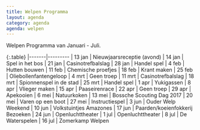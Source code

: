 ```yaml
---
title: Welpen Programma
layout: agenda
category: agenda
agenda: welpen
---
```


Welpen Programma van Januari - Juli.

{:.table}
|-------|---------
| 13 jan | Nieuwjaarsreceptie (avond)
| 14 jan | Spel in het bos
| 21 jan | Casinotrefbalslag
| 28 jan | Handel spel
| 4 feb | Hutten bouwen
| 11 feb | Chemische proefjes
| 18 feb | Krant maken
| 25 feb | Oliebollenfantengeloop
| 4 mrt | Geen troep
| 11 mrt | Casinotrefbalslag
| 18 mrt | Spionnenspel in de stad
| 25 mrt | Handel spel
| 1 apr | Yukigassen
| 8 apr | Vlieger maken
| 15 apr | Paaseirenrace
| 22 apr | Geen troep
| 29 apr | Apekooien
| 6 mei | Natuurkoken
| 13 mei | Bossche Scouting Dag 2017
| 20 mei | Varen op een boot
| 27 mei | Instructiespel
| 3 jun | Ouder Welp Weekend
| 10 jun | Volkstuintjes Amazones
| 17 jun | Paarden/koeienfokkerij Bezoeken
| 24 jun | Openluchttheater
| 1 jul | Openluchttheater
| 8 jul | De Waterspelen
| 16 jul | Zomerkamp Welpen
